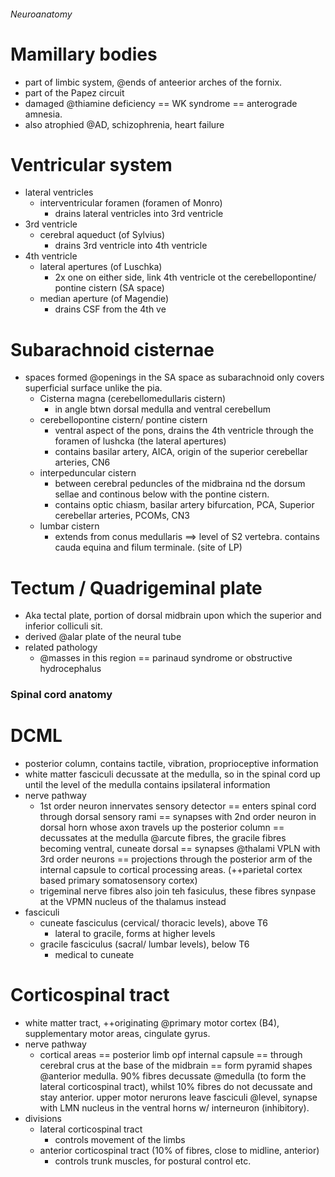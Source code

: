 ###### Neuroanatomy

# Mamillary bodies
- part of limbic system, @ends of anteerior arches of the fornix.
- part of the Papez circuit
- damaged @thiamine deficiency == WK syndrome == anterograde amnesia. 
- also atrophied @AD, schizophrenia, heart failure

# Ventricular system
- lateral ventricles
    + interventricular foramen (foramen of Monro)
        * drains lateral ventricles into 3rd ventricle
- 3rd ventricle
    + cerebral aqueduct (of Sylvius)
        * drains 3rd ventricle into 4th ventricle
- 4th ventricle
    + lateral apertures (of Luschka)
        * 2x one on either side, link 4th ventricle ot the cerebellopontine/ pontine cistern (SA space)
    + median aperture (of Magendie)
        * drains CSF from the 4th ve

# Subarachnoid cisternae
- spaces formed @openings in the SA space as subarachnoid only covers superficial surface unlike the pia. 
    + Cisterna magna (cerebellomedullaris cistern)
        * in angle btwn dorsal medulla and ventral cerebellum
    + cerebellopontine cistern/ pontine cistern
        * ventral aspect of the pons, drains the 4th ventricle through the foramen of lushcka (the lateral apertures)
        * contains basilar artery, AICA, origin of the superior cerebellar arteries, CN6
    + interpeduncular cistern
        * between cerebral peduncles of the midbraina nd the dorsum sellae and continous below with the pontine cistern. 
        * contains optic chiasm, basilar artery bifurcation, PCA, Superior cerebellar arteries, PCOMs, CN3
    + lumbar cistern
        * extends from conus medullaris ==> level of S2 vertebra. contains cauda equina and filum terminale. (site of LP)

# Tectum / Quadrigeminal plate
- Aka tectal plate, portion of dorsal midbrain upon which the superior and inferior colliculi sit.
- derived @alar plate of the neural tube
- related pathology
    + @masses in this region == parinaud syndrome or obstructive hydrocephalus




### Spinal cord anatomy

# DCML
- posterior column, contains tactile, vibration, proprioceptive information 
- white matter fasciculi decussate at the medulla, so in the spinal cord up until the level of the medulla contains ipsilateral information
- nerve pathway
    + 1st order neuron innervates sensory detector == enters spinal cord through dorsal sensory rami == synapses with 2nd order neuron in dorsal horn whose axon travels up the posterior column == decussates at the medulla @arcute fibres, the gracile fibres becoming ventral, cuneate dorsal == synapses @thalami VPLN with 3rd order neurons == projections through the posterior arm of the internal capsule to cortical processing areas. (++parietal cortex based primary somatosensory cortex)
    + trigeminal nerve fibres also join teh fasiculus, these fibres synpase at the VPMN nucleus of the thalamus instead
- fasciculi
    + cuneate fasciculus (cervical/ thoracic levels), above T6
        * lateral to gracile, forms at higher levels
    + gracile fasciculus (sacral/ lumbar levels), below T6
        * medical to cuneate


# Corticospinal tract
- white matter tract, ++originating @primary motor cortex (B4), supplementary motor areas, cingulate gyrus. 
- nerve pathway
    + cortical areas == posterior limb opf internal capsule == through cerebral crus at the base of the midbrain == form pyramid shapes @anterior medulla. 90% fibres decussate @medulla (to form the lateral corticospinal tract), whilst 10% fibres do not decussate and stay anterior. upper motor nerurons leave fasciculi @level, synapse with LMN nucleus in the ventral horns w/ interneuron (inhibitory). 
- divisions
    + lateral corticospinal tract
        * controls movement of the limbs
    + anterior corticospinal tract (10% of fibres, close to midline, anterior)
        * controls trunk muscles, for postural control etc.